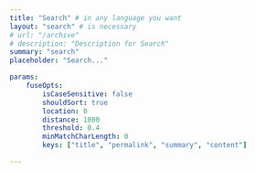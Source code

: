```yaml
---
title: "Search" # in any language you want
layout: "search" # is necessary
# url: "/archive"
# description: "Description for Search"
summary: "search"
placeholder: "Search..."

params:
    fuseOpts:
        isCaseSensitive: false
        shouldSort: true
        location: 0
        distance: 1000
        threshold: 0.4
        minMatchCharLength: 0
        keys: ["title", "permalink", "summary", "content"]

---
```



